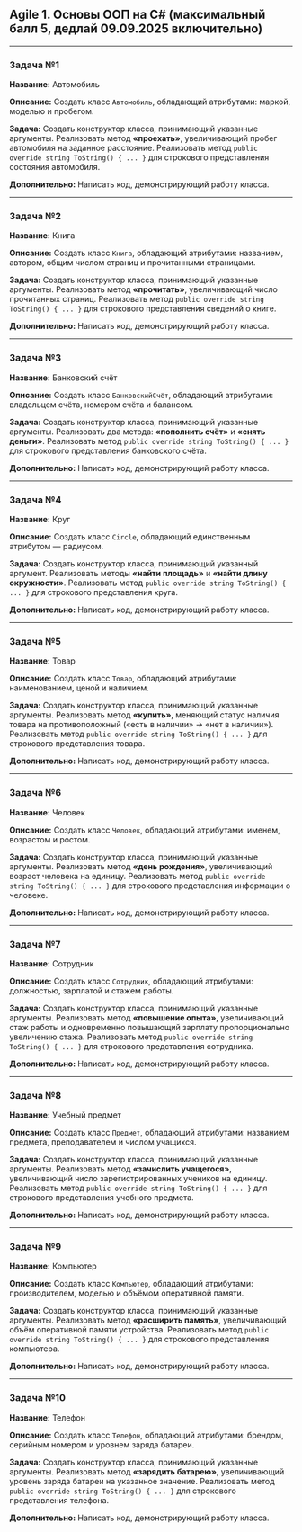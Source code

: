 
## Agile 1. Основы ООП на С# (максимальный балл 5, дедлай 09.09.2025 включительно)

---

### Задача №1

**Название:** Автомобиль

**Описание:**
Создать класс `Автомобиль`, обладающий атрибутами: маркой, моделью и пробегом.

**Задача:**
Создать конструктор класса, принимающий указанные аргументы. Реализовать метод **«проехать»**, увеличивающий пробег автомобиля на заданное расстояние. Реализовать метод `public override string ToString() { ... }` для строкового представления состояния автомобиля.

**Дополнительно:** Написать код, демонстрирующий работу класса.

---

### Задача №2

**Название:** Книга

**Описание:**
Создать класс `Книга`, обладающий атрибутами: названием, автором, общим числом страниц и прочитанными страницами.

**Задача:**
Создать конструктор класса, принимающий указанные аргументы. Реализовать метод **«прочитать»**, увеличивающий число прочитанных страниц. Реализовать метод `public override string ToString() { ... }` для строкового представления сведений о книге.

**Дополнительно:** Написать код, демонстрирующий работу класса.

---

### Задача №3

**Название:** Банковский счёт

**Описание:**
Создать класс `БанковскийСчёт`, обладающий атрибутами: владельцем счёта, номером счёта и балансом.

**Задача:**
Создать конструктор класса, принимающий указанные аргументы. Реализовать два метода: **«пополнить счёт»** и **«снять деньги»**. Реализовать метод `public override string ToString() { ... }` для строкового представления банковского счёта.

**Дополнительно:** Написать код, демонстрирующий работу класса.

---

### Задача №4

**Название:** Круг

**Описание:**
Создать класс `Circle`, обладающий единственным атрибутом — радиусом.

**Задача:**
Создать конструктор класса, принимающий указанный аргумент. Реализовать методы **«найти площадь»** и **«найти длину окружности»**. Реализовать метод `public override string ToString() { ... }` для строкового представления круга.

**Дополнительно:** Написать код, демонстрирующий работу класса.

---

### Задача №5

**Название:** Товар

**Описание:**
Создать класс `Товар`, обладающий атрибутами: наименованием, ценой и наличием.

**Задача:**
Создать конструктор класса, принимающий указанные аргументы. Реализовать метод **«купить»**, меняющий статус наличия товара на противоположный («есть в наличии» → «нет в наличии»). Реализовать метод `public override string ToString() { ... }` для строкового представления товара.

**Дополнительно:** Написать код, демонстрирующий работу класса.

---

### Задача №6

**Название:** Человек

**Описание:**
Создать класс `Человек`, обладающий атрибутами: именем, возрастом и ростом.

**Задача:**
Создать конструктор класса, принимающий указанные аргументы. Реализовать метод **«день рождения»**, увеличивающий возраст человека на единицу. Реализовать метод `public override string ToString() { ... }` для строкового представления информации о человеке.

**Дополнительно:** Написать код, демонстрирующий работу класса.

---

### Задача №7

**Название:** Сотрудник

**Описание:**
Создать класс `Сотрудник`, обладающий атрибутами: должностью, зарплатой и стажем работы.

**Задача:**
Создать конструктор класса, принимающий указанные аргументы. Реализовать метод **«повышение опыта»**, увеличивающий стаж работы и одновременно повышающий зарплату пропорционально увеличению стажа. Реализовать метод `public override string ToString() { ... }` для строкового представления сотрудника.

**Дополнительно:** Написать код, демонстрирующий работу класса.

---

### Задача №8

**Название:** Учебный предмет

**Описание:**
Создать класс `Предмет`, обладающий атрибутами: названием предмета, преподавателем и числом учащихся.

**Задача:**
Создать конструктор класса, принимающий указанные аргументы. Реализовать метод **«зачислить учащегося»**, увеличивающий число зарегистрированных учеников на единицу. Реализовать метод `public override string ToString() { ... }` для строкового представления учебного предмета.

**Дополнительно:** Написать код, демонстрирующий работу класса.

---

### Задача №9

**Название:** Компьютер

**Описание:**
Создать класс `Компьютер`, обладающий атрибутами: производителем, моделью и объёмом оперативной памяти.

**Задача:**
Создать конструктор класса, принимающий указанные аргументы. Реализовать метод **«расширить память»**, увеличивающий объём оперативной памяти устройства. Реализовать метод `public override string ToString() { ... }` для строкового представления компьютера.

**Дополнительно:** Написать код, демонстрирующий работу класса.

---

### Задача №10

**Название:** Телефон

**Описание:**
Создать класс `Телефон`, обладающий атрибутами: брендом, серийным номером и уровнем заряда батареи.

**Задача:**
Создать конструктор класса, принимающий указанные аргументы. Реализовать метод **«зарядить батарею»**, увеличивающий уровень заряда батареи на указанное значение. Реализовать метод `public override string ToString() { ... }` для строкового представления телефона.

**Дополнительно:** Написать код, демонстрирующий работу класса.
